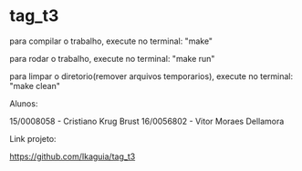 # tag_t3

para compilar o trabalho, execute no terminal: "make"

para rodar o trabalho, execute no terminal: "make run"

para limpar o diretorio(remover arquivos temporarios), execute no terminal: "make clean"


Alunos:

15/0008058 - Cristiano Krug Brust
16/0056802 - Vitor Moraes Dellamora


Link projeto:

https://github.com/Ikaguia/tag_t3